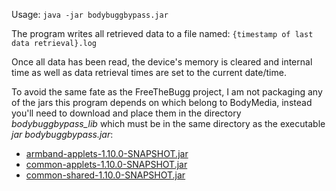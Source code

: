 Usage: `java -jar bodybuggbypass.jar`

The program writes all retrieved data to a file named: `{timestamp of last data retrieval}.log`

Once all data has been read, the device's memory is cleared and internal time as well as data retrieval times are set to the current date/time.

To avoid the same fate as the FreeTheBugg project, I am not packaging any of the jars this program depends on which belong to BodyMedia, instead you'll need to download and place them in the directory *bodybuggbypass_lib* which must be in the same directory as the executable *jar bodybuggbypass.jar*:
  * [armband-applets-1.10.0-SNAPSHOT.jar](http://application.bodybugg.com/bodybugg/files/static/install/armband-applets-1.10.0-SNAPSHOT.jar)
  * [common-applets-1.10.0-SNAPSHOT.jar](http://application.bodybugg.com//bodybugg/files/static/install/common-applets-1.10.0-SNAPSHOT.jar)
  * [common-shared-1.10.0-SNAPSHOT.jar](http://application.bodybugg.com/bodybugg/files/static/install/common-shared-1.10.0-SNAPSHOT.jar)